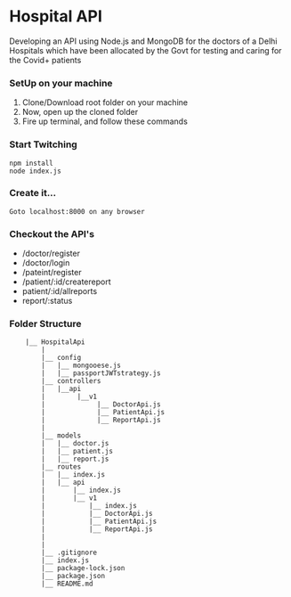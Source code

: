 
# Hospital API

Developing an API using Node.js and MongoDB for the doctors of a Delhi Hospitals which have been allocated by the Govt for testing and caring for the Covid+ patients

### SetUp on your machine

1. Clone/Download root folder on your machine
2. Now, open up the cloned folder
3. Fire up terminal, and follow these commands

### Start Twitching
```
npm install
node index.js
```
### Create it...
    Goto localhost:8000 on any browser

### Checkout the API's
- /doctor/register
- /doctor/login
- /pateint/register
- /patient/:id/createreport
- patient/:id/allreports
- report/:status

### Folder Structure
```
    |__ HospitalApi
        |
        |__ config
        |   |__ mongooese.js
        |   |__ passportJWTstrategy.js
        |__ controllers
        |   |__api
        |        |__v1
        |             |__ DoctorApi.js
        |             |__ PatientApi.js
        |             |__ ReportApi.js
        |
        |__ models
        |   |__ doctor.js
        |   |__ patient.js
        |   |__ report.js
        |__ routes
        |   |__ index.js
        |   |__ api
        |       |__ index.js
        |       |__ v1
        |           |__ index.js
        |           |__ DoctorApi.js
        |           |__ PatientApi.js
        |           |__ ReportApi.js
        |
        |
        |__ .gitignore
        |__ index.js
        |__ package-lock.json
        |__ package.json
        |__ README.md

```
